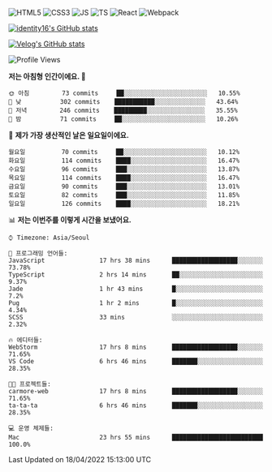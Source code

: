 ![HTML5](https://img.shields.io/badge/html5-E34F26?style=for-the-badge&logo=html5&logoColor=white)
![CSS3](https://img.shields.io/badge/css3-1572B6?style=for-the-badge&logo=css3&logoColor=white)
![JS](https://img.shields.io/badge/javascript-F7DF1E?style=for-the-badge&logo=javascript&logoColor=black)
![TS](https://img.shields.io/badge/typescript-3178C6?style=for-the-badge&logo=typescript&logoColor=white)
![React](https://img.shields.io/badge/react-61DAFB?style=for-the-badge&logo=javascript&logoColor=black)
![Webpack](https://img.shields.io/badge/webpack-8DD6F9?style=for-the-badge&logo=webpack&logoColor=black)

[![identity16's GitHub stats](https://github-readme-stats.vercel.app/api?username=identity16&theme=graywhite&show_icons=true)](https://github.com/anuraghazra/github-readme-stats)

[![Velog's GitHub stats](https://velog-readme-stats.vercel.app/api?name=identity16)](https://velog-readme-stats.vercel.app/api/redirect?name=identity16)

<!--START_SECTION:waka-->
![Profile Views](http://img.shields.io/badge/Profile%20Views-274-blue)

**저는 아침형 인간이에요. 🐤** 

```text
🌞 아침         73 commits     ██░░░░░░░░░░░░░░░░░░░░░░░   10.55% 
🌆 낮　         302 commits    ███████████░░░░░░░░░░░░░░   43.64% 
🌃 저녁         246 commits    █████████░░░░░░░░░░░░░░░░   35.55% 
🌙 밤　         71 commits     ██░░░░░░░░░░░░░░░░░░░░░░░   10.26%

```
📅 **제가 가장 생산적인 날은 일요일이에요.** 

```text
월요일          70 commits     ██░░░░░░░░░░░░░░░░░░░░░░░   10.12% 
화요일          114 commits    ████░░░░░░░░░░░░░░░░░░░░░   16.47% 
수요일          96 commits     ███░░░░░░░░░░░░░░░░░░░░░░   13.87% 
목요일          114 commits    ████░░░░░░░░░░░░░░░░░░░░░   16.47% 
금요일          90 commits     ███░░░░░░░░░░░░░░░░░░░░░░   13.01% 
토요일          82 commits     ███░░░░░░░░░░░░░░░░░░░░░░   11.85% 
일요일          126 commits    ████░░░░░░░░░░░░░░░░░░░░░   18.21%

```


📊 **저는 이번주를 이렇게 시간을 보냈어요.** 

```text
⌚︎ Timezone: Asia/Seoul

💬 프로그래밍 언어들: 
JavaScript               17 hrs 38 mins      ██████████████████░░░░░░░   73.78% 
TypeScript               2 hrs 14 mins       ██░░░░░░░░░░░░░░░░░░░░░░░   9.37% 
Jade                     1 hr 43 mins        █░░░░░░░░░░░░░░░░░░░░░░░░   7.2% 
Pug                      1 hr 2 mins         █░░░░░░░░░░░░░░░░░░░░░░░░   4.34% 
SCSS                     33 mins             ░░░░░░░░░░░░░░░░░░░░░░░░░   2.32%

🔥 에디터들: 
WebStorm                 17 hrs 8 mins       ██████████████████░░░░░░░   71.65% 
VS Code                  6 hrs 46 mins       ███████░░░░░░░░░░░░░░░░░░   28.35%

🐱‍💻 프로젝트들: 
carmore-web              17 hrs 8 mins       ██████████████████░░░░░░░   71.65% 
ta-ta-ta                 6 hrs 46 mins       ███████░░░░░░░░░░░░░░░░░░   28.35%

💻 운영 체제들: 
Mac                      23 hrs 55 mins      █████████████████████████   100.0%

```


 Last Updated on 18/04/2022 15:13:00 UTC
<!--END_SECTION:waka-->
